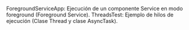 ForegroundServiceApp: Ejecución de un componente Service en modo foreground (Foreground Service).
ThreadsTest: Ejemplo de hilos de ejecución (Clase Thread y clase AsyncTask).
